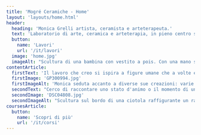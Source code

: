 ```yaml
---
title: 'Mogré Ceramiche - Home'
layout: 'layouts/home.html'
header:
  heading: 'Monica Grelli artista, ceramista e arteterapeuta.'
  text: 'Laboratorio di arte, ceramica e arteterapia, in pieno centro storico di Perugia.'
  button:
    name: 'Lavori'
    url: '/it/lavori'
  image: 'home.jpg'
  imageAlt: "Scultura di una bambina con vestito a pois. Con una mano si ripara gli occhi e guarda verso l'orizzonte, con l'altra tiene due uova."
contentArticle:
  firstText: 'Il lavoro che creo si ispira a figure umane che a volte escono da oggetti e contenitori. Amo creare personaggi e le storie che raccontano. Il mio linguaggio visivo coglie sguardi e fissa movimenti lievi di corpi e le loro espressioni.'
  firstImage: 'GP300994.jpg'
  firstImageAlt: 'Monica seduta accanto a diverse sue creazioni: varie teiere e tazze di ceramica'
  secondText: "Cerco di raccontare uno stato d'animo o il momento di una narrazione. Le idee vengono in un lampo o si sviluppano nel tempo, spinte dall'osservazione di ciò che è fuori e dentro di me."
  secondImage: 'DSC04808.jpg'
  secondImageAlt: "Scultura sul bordo di una ciotola raffigurante un ragazzino con un vestito e un cappellino verdi che guarda verso l'orizzonte. Al suo fianco è appeso un piccolo salvagente."
coursesArticle:
  button:
    name: 'Scopri di più'
    url: '/it/corsi'
---
```

